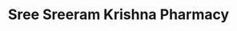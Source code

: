 ---
title: "Sree Sreeram Krishna Pharmacy"
url: /kolkata/sree-sreeram-krishna-pharmacy/
shop: Drogerie
---